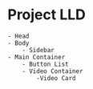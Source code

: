 # Project LLD
    - Head
    - Body
        - Sidebar
    - Main Container
        - Button List
        - Video Container
            -Video Card
